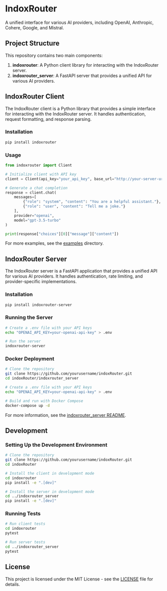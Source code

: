 # IndoxRouter

A unified interface for various AI providers, including OpenAI, Anthropic, Cohere, Google, and Mistral.

## Project Structure

This repository contains two main components:

1. **indoxrouter**: A Python client library for interacting with the IndoxRouter server.
2. **indoxrouter_server**: A FastAPI server that provides a unified API for various AI providers.

## IndoxRouter Client

The IndoxRouter client is a Python library that provides a simple interface for interacting with the IndoxRouter server. It handles authentication, request formatting, and response parsing.

### Installation

```bash
pip install indoxrouter
```

### Usage

```python
from indoxrouter import Client

# Initialize client with API key
client = Client(api_key="your_api_key", base_url="http://your-server-url:8000")

# Generate a chat completion
response = client.chat(
    messages=[
        {"role": "system", "content": "You are a helpful assistant."},
        {"role": "user", "content": "Tell me a joke."}
    ],
    provider="openai",
    model="gpt-3.5-turbo"
)

print(response["choices"][0]["message"]["content"])
```

For more examples, see the [examples](indoxrouter/examples) directory.

## IndoxRouter Server

The IndoxRouter server is a FastAPI application that provides a unified API for various AI providers. It handles authentication, rate limiting, and provider-specific implementations.

### Installation

```bash
pip install indoxrouter-server
```

### Running the Server

```bash
# Create a .env file with your API keys
echo "OPENAI_API_KEY=your-openai-api-key" > .env

# Run the server
indoxrouter-server
```

### Docker Deployment

```bash
# Clone the repository
git clone https://github.com/yourusername/indoxRouter.git
cd indoxRouter/indoxrouter_server

# Create a .env file with your API keys
echo "OPENAI_API_KEY=your-openai-api-key" > .env

# Build and run with Docker Compose
docker-compose up -d
```

For more information, see the [indoxrouter_server README](indoxrouter_server/README.md).

## Development

### Setting Up the Development Environment

```bash
# Clone the repository
git clone https://github.com/yourusername/indoxRouter.git
cd indoxRouter

# Install the client in development mode
cd indoxrouter
pip install -e ".[dev]"

# Install the server in development mode
cd ../indoxrouter_server
pip install -e ".[dev]"
```

### Running Tests

```bash
# Run client tests
cd indoxrouter
pytest

# Run server tests
cd ../indoxrouter_server
pytest
```

## License

This project is licensed under the MIT License - see the [LICENSE](LICENSE) file for details.
